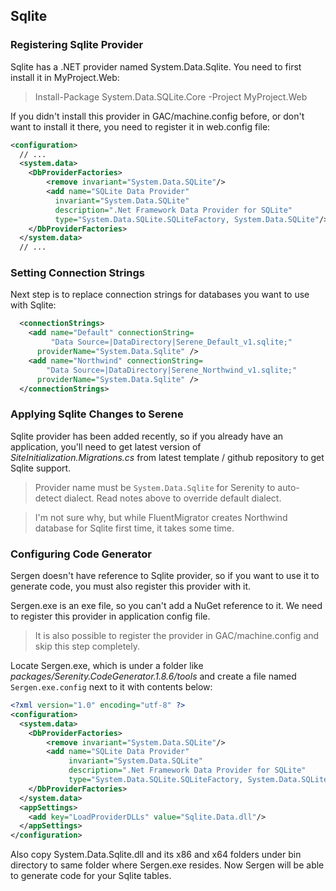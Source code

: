 ## Sqlite

### Registering Sqlite Provider

Sqlite has a .NET provider named System.Data.Sqlite. You need to first install it in MyProject.Web:

> Install-Package System.Data.SQLite.Core -Project MyProject.Web

If you didn't install this provider in GAC/machine.config before, or don't want to install it there, you need to register it in web.config file:

```xml
<configuration>
  // ...
  <system.data>
    <DbProviderFactories>
        <remove invariant="System.Data.SQLite"/>
        <add name="SQLite Data Provider"
          invariant="System.Data.SQLite"
          description=".Net Framework Data Provider for SQLite"
          type="System.Data.SQLite.SQLiteFactory, System.Data.SQLite"/>
    </DbProviderFactories>
  </system.data>
  // ...
```

### Setting Connection Strings

Next step is to replace connection strings for databases you want to use with Sqlite:

```xml
  <connectionStrings>
    <add name="Default" connectionString=
         "Data Source=|DataDirectory|Serene_Default_v1.sqlite;" 
      providerName="System.Data.Sqlite" />
    <add name="Northwind" connectionString=
        "Data Source=|DataDirectory|Serene_Northwind_v1.sqlite;" 
      providerName="System.Data.Sqlite" />
  </connectionStrings> 

```

### Applying Sqlite Changes to Serene

Sqlite provider has been added recently, so if you already have an application, you'll need to get latest version of *SiteInitialization.Migrations.cs* from latest template / github repository to get Sqlite support.

> Provider name must be `System.Data.Sqlite` for Serenity to auto-detect dialect. Read notes above to override default dialect.


> I'm not sure why, but while FluentMigrator creates Northwind database for Sqlite first time, it takes some time.

### Configuring Code Generator

Sergen doesn't have reference to Sqlite provider, so if you want to use it to generate code, you must also register this provider with it.

Sergen.exe is an exe file, so you can't add a NuGet reference to it. We need to register this provider in application config file.

> It is also possible to register the provider in GAC/machine.config and skip this step completely.

Locate Sergen.exe, which is under a folder like *packages/Serenity.CodeGenerator.1.8.6/tools* and create a file named `Sergen.exe.config` next to it with contents below:

```xml
<?xml version="1.0" encoding="utf-8" ?>
<configuration>
  <system.data>
    <DbProviderFactories>
        <remove invariant="System.Data.SQLite"/>
        <add name="SQLite Data Provider"
             invariant="System.Data.SQLite"
             description=".Net Framework Data Provider for SQLite"
             type="System.Data.SQLite.SQLiteFactory, System.Data.SQLite"/>
    </DbProviderFactories>
  </system.data>
  <appSettings>
    <add key="LoadProviderDLLs" value="Sqlite.Data.dll"/>
  </appSettings>
</configuration>
```

Also copy System.Data.Sqlite.dll and its x86 and x64 folders under bin directory to same folder where Sergen.exe resides. Now Sergen will be able to generate code for your Sqlite tables.
